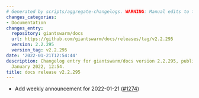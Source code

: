 ```yaml
---
# Generated by scripts/aggregate-changelogs. WARNING: Manual edits to this files will be overwritten.
changes_categories:
- Documentation
changes_entry:
  repository: giantswarm/docs
  url: https://github.com/giantswarm/docs/releases/tag/v2.2.295
  version: 2.2.295
  version_tag: v2.2.295
date: '2022-01-21T12:54:44'
description: Changelog entry for giantswarm/docs version 2.2.295, published on 21
  January 2022, 12:54.
title: docs release v2.2.295
---
```


- Add weekly announcement for 2022-01-21 ([#1274](https://github.com/giantswarm/docs/pull/1274))
